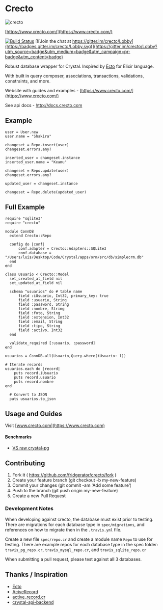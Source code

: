 # Crecto

![crecto](crecto.png)

[https://www.crecto.com/](https://www.crecto.com/)

[![Build Status](https://travis-ci.org/Crecto/crecto.svg?branch=master)](https://travis-ci.org/Crecto/crecto) [![Join the chat at https://gitter.im/crecto/Lobby](https://badges.gitter.im/crecto/Lobby.svg)](https://gitter.im/crecto/Lobby?utm_source=badge&utm_medium=badge&utm_campaign=pr-badge&utm_content=badge)

Robust database wrapper for Crystal.  Inspired by [Ecto](https://github.com/elixir-ecto/ecto) for Elixir language.

With built in query composer, associations, transactions, validations, constraints, and more.

Website with guides and examples - [https://www.crecto.com/](https://www.crecto.com/)

See api docs - <http://docs.crecto.com>

## Example

```crystal
user = User.new
user.name = "Shakira"

changeset = Repo.insert(user)
changeset.errors.any?

inserted_user = changeset.instance
inserted_user.name = "Keanu"

changeset = Repo.update(user)
changeset.errors.any?

updated_user = changeset.instance

changeset = Repo.delete(updated_user)
```

## Full Example
```crystal
require "sqlite3"
require "crecto"

module ConnDB
  extend Crecto::Repo

  config do |conf|
      conf.adapter = Crecto::Adapters::SQLite3
      conf.database = "/Users/luis/Desktop/Code/Crystal/apps/orm/src/db/simplecrm.db"
  end
end

class Usuario < Crecto::Model
  set_created_at_field nil
  set_updated_at_field nil

  schema "usuarios" do # table name
      field :iUsuario, Int32, primary_key: true
      field :usuario, String
      field :password, String
      field :nombre, String
      field :foto, String
      field :extension, Int32
      field :email, String
      field :tipo, String
      field :activo, Int32
  end

  validate_required [:usuario, :password]
end

usuarios = ConnDB.all(Usuario,Query.where(iUsuario: 1))

# Iterate records
usuarios.each do |record|
    puts record.iUsuario
    puts record.usuario
    puts record.nombre
end

  # Convert to JSON
  puts usuarios.to_json
```

## Usage and Guides

Visit [www.crecto.com](https://www.crecto.com)

#### Benchmarks

* [VS raw crystal-pg](https://github.com/Crecto/crecto/wiki/Benchmarks)

## Contributing

1. Fork it ( https://github.com/fridgerator/crecto/fork )
2. Create your feature branch (git checkout -b my-new-feature)
3. Commit your changes (git commit -am 'Add some feature')
4. Push to the branch (git push origin my-new-feature)
5. Create a new Pull Request

### Development Notes

When developing against crecto, the database must exist prior to
testing. There are migrations for each database type in `spec/migrations`,
and references on how to migrate then in the `.travis.yml` file.

Create a new file `spec/repo.cr` and create a module name `Repo` to use for testing.
There are example repos for each database type in the spec folder: `travis_pg_repo.cr`,
`travis_mysql_repo.cr`, and `travis_sqlite_repo.cr`

When submitting a pull request, please test against all 3 databases.

## Thanks / Inspiration

* [Ecto](https://github.com/elixir-ecto/ecto)
* [AciveRecord](https://github.com/rails/rails/tree/master/activerecord)
* [active_record.cr](https://github.com/waterlink/active_record.cr)
* [crystal-api-backend](https://github.com/dantebronto/crystal-api-backend)
